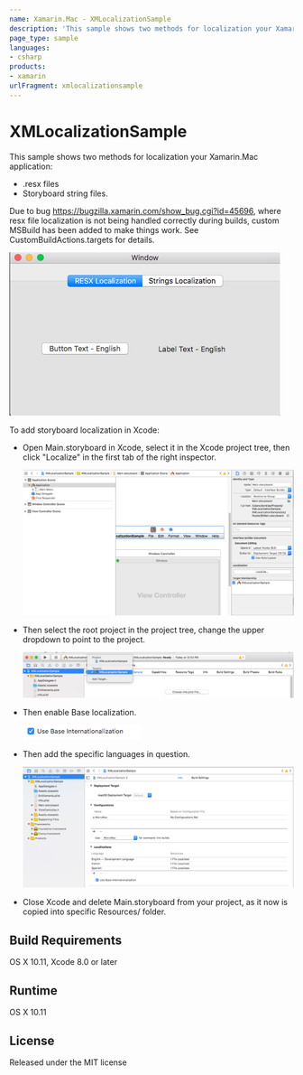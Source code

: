 ```yaml
---
name: Xamarin.Mac - XMLocalizationSample
description: 'This sample shows two methods for localization your Xamarin.Mac application: - .resx files - Storyboard string files. Due to bug...'
page_type: sample
languages:
- csharp
products:
- xamarin
urlFragment: xmlocalizationsample
---
```

# XMLocalizationSample

This sample shows two methods for localization your Xamarin.Mac application:

- .resx files
- Storyboard string files.

Due to bug https://bugzilla.xamarin.com/show_bug.cgi?id=45696, where resx file localization is not being handled 
correctly during builds, custom MSBuild has been added to make things work. See CustomBuildActions.targets for details.

![XMLocalizationSample application screenshot](Screenshots/1.png "XMLocalizationSample application screenshot")

To add storyboard localization in Xcode:

- Open Main.storyboard in Xcode, select it in the Xcode project tree, then click "Localize" in the first tab of the right inspector.

    ![Xcode](Docs/1.png)

- Then select the root project in the project tree, change the upper dropdown to point to the project.

    ![Choose target](Docs/2.png)

- Then enable Base localization.

    ![Use base internationalization checkbox](Docs/3.png)

- Then add the specific languages in question.

    ![Localization sample in Xcode](Docs/4.png)

- Close Xcode and delete Main.storyboard from your project, as it now is copied into specific Resources/ folder.

## Build Requirements

OS X 10.11, Xcode 8.0 or later

## Runtime

OS X 10.11

## License

Released under the MIT license
